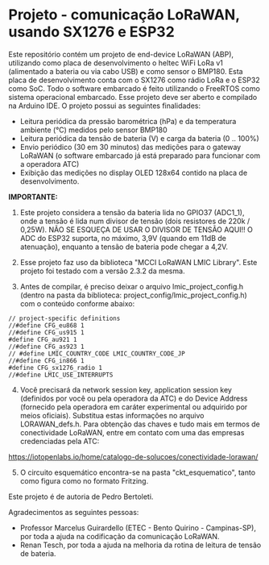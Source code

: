 # Projeto - comunicação LoRaWAN, usando SX1276 e ESP32

Este repositório contém um projeto de end-device LoRaWAN (ABP), utilizando como placa de desenvolvimento o heltec WiFi LoRa v1 (alimentado a bateria ou via cabo USB) e como sensor o BMP180. Esta placa de desenvolvimento conta com o SX1276 como rádio LoRa e o ESP32 como SoC. Todo o software embarcado é feito utilizando o FreeRTOS como sistema operacional embarcado. Esse projeto deve ser aberto e compilado na Arduino IDE. O projeto possui as seguintes finalidades:

* Leitura periódica da pressão barométrica (hPa) e da temperatura ambiente (°C) medidos pelo sensor BMP180
* Leitura periódica da tensão de bateria (V) e carga da bateria (0 .. 100%)
* Envio periódico (30 em 30 minutos) das medições para o gateway LoRaWAN (o software embarcado já está preparado para funcionar com a operadora ATC)
* Exibição das medições no display OLED 128x64 contido na placa de desenvolvimento.

**IMPORTANTE:**
1) Este projeto considera a tensão da bateria lida no GPIO37 (ADC1_1), onde a tensão é lida num divisor de tensão  (dois resistores de 220k / 0,25W). 
NÃO SE ESQUEÇA DE USAR O DIVISOR DE TENSÃO AQUI!! O ADC do ESP32 suporta, no máximo, 3,9V (quando em 11dB de atenuação), enquanto a tensão de bateria pode chegar a 4,2V.
 
2) Esse projeto faz uso da biblioteca "MCCI LoRaWAN LMIC Library". Este projeto foi testado com a versão 2.3.2 da mesma.
3) Antes de compilar, é preciso deixar o arquivo lmic_project_config.h (dentro na pasta da biblioteca: project_config/lmic_project_config.h) com o conteúdo conforme abaixo:
```
// project-specific definitions
//#define CFG_eu868 1
//#define CFG_us915 1
#define CFG_au921 1
//#define CFG_as923 1
// #define LMIC_COUNTRY_CODE LMIC_COUNTRY_CODE_JP      
//#define CFG_in866 1
#define CFG_sx1276_radio 1
//#define LMIC_USE_INTERRUPTS
```
4) Você precisará da network session key, application session key (definidos por você ou pela operadora da ATC) e do Device Address (fornecido pela operadora em caráter experimental ou adquirido por meios oficiais). Substitua estas informações no arquivo LORAWAN_defs.h.
Para obtenção das chaves e tudo mais em termos de conectividade 
LoRaWAN, entre em contato com uma das empresas credenciadas pela ATC:
 
https://iotopenlabs.io/home/catalogo-de-solucoes/conectividade-lorawan/

5) O circuito esquemático encontra-se na pasta "ckt_esquematico", tanto como figura como no formato Fritzing.

Este projeto é de autoria de Pedro Bertoleti. 

Agradecimentos as seguintes pessoas:
* Professor Marcelus Guirardello (ETEC - Bento Quirino - Campinas-SP), por toda a ajuda na codificação da comunicação LoRaWAN.
* Renan Tesch, por toda a ajuda na melhoria da rotina de leitura de tensão de bateria.
